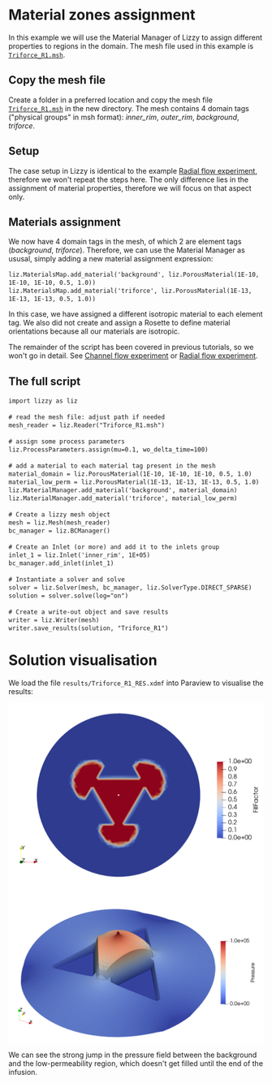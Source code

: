 # Material zones assignment
In this example we will use the Material Manager of Lizzy to assign different properties to regions in the domain. The mesh file used in this example is [`Triforce_R1.msh`](../../examples/example_meshes/Triforce_R1.msh).

## Copy the mesh file
Create a folder in a preferred location and copy the mesh file [`Triforce_R1.msh`](../../examples/example_meshes/Triforce_R1.msh) in the new directory.
The mesh contains 4 domain tags ("physical groups" in msh format): _inner_rim_, _outer_rim_, _background_, _triforce_.

## Setup
The case setup in Lizzy is identical to the example [Radial flow experiment](docs/tutorials/radial_aniso.md), therefore we won't repeat the steps here. The only difference lies in the assignment of material properties, therefore we will focus on that aspect only.

## Materials assignment
We now have 4 domain tags in the mesh, of which 2 are element tags (_background_, _triforce_). Therefore, we can use the Material Manager as ususal, simply adding a new material assignment expression:
```
liz.MaterialsMap.add_material('background', liz.PorousMaterial(1E-10, 1E-10, 1E-10, 0.5, 1.0))
liz.MaterialsMap.add_material('triforce', liz.PorousMaterial(1E-13, 1E-13, 1E-13, 0.5, 1.0))
```
In this case, we have assigned a different isotropic material to each element tag.
We also did not create and assign a Rosette to define material orientations because all our materials are isotropic.

The remainder of the script has been covered in previous tutorials, so we won't go in detail. See [Channel flow experiment](rect.md) or [Radial flow experiment](radial_aniso.md).

## The full script
```
import lizzy as liz

# read the mesh file: adjust path if needed
mesh_reader = liz.Reader("Triforce_R1.msh")

# assign some process parameters
liz.ProcessParameters.assign(mu=0.1, wo_delta_time=100)

# add a material to each material tag present in the mesh
material_domain = liz.PorousMaterial(1E-10, 1E-10, 1E-10, 0.5, 1.0)
material_low_perm = liz.PorousMaterial(1E-13, 1E-13, 1E-13, 0.5, 1.0)
liz.MaterialManager.add_material('background', material_domain)
liz.MaterialManager.add_material('triforce', material_low_perm)

# Create a lizzy mesh object
mesh = liz.Mesh(mesh_reader)
bc_manager = liz.BCManager()

# Create an Inlet (or more) and add it to the inlets group
inlet_1 = liz.Inlet('inner_rim', 1E+05)
bc_manager.add_inlet(inlet_1)

# Instantiate a solver and solve
solver = liz.Solver(mesh, bc_manager, liz.SolverType.DIRECT_SPARSE)
solution = solver.solve(log="on")

# Create a write-out object and save results
writer = liz.Writer(mesh)
writer.save_results(solution, "Triforce_R1")
```

# Solution visualisation
We load the file `results/Triforce_R1_RES.xdmf` into Paraview to visualise the results:

<div style="display: flex; justify-content: center;">
<img src="./images/trifoce_fill.png" alt="Alt text" width="720">
</div>

<div style="display: flex; justify-content: center;">
<img src="./images/triforce_pressure.png" alt="Alt text" width="720">
</div>

We can see the strong jump in the pressure field between the background and the low-permeability region, which doesn't get filled until the end of the infusion.